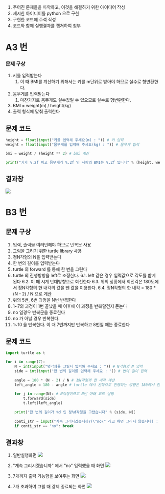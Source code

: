 1. 주어진 문제들을 파악하고, 이것을 해결하기 위한 아이디어 작성
2. 제시한 아이디어를 python 으로 구현
3. 구현한 코드에 주석 작성
4. 코드와 함께 실행결과를 캡쳐하여 첨부

# A3 번

### 문제 구상
1. 키를 입력받는다
	1. 이 때 BMI를 계산하기 위해서는 키를 m단위로 받아야 하므로 실수로 형변환한다.
2. 몸무게를 입력받는다
	1. 마찬가지로 몸무게도 실수값일 수 있으므로 실수로 형변환한다.
3. BMI = weight(m) / height(kg)
4. 출력 형식에 맞춰 출력한다

## 문제 코드
```python
height = float(input("키를 입력해 주세요(m) : ")) # 키 입력
weight = float(input("몸무게를 입력해 주세요(kg) : ")) # 몸무게 입력

bmi = weight / (height ** 2) # bmi 계산

print("키가 %.2f 이고 몸무게가 %.2f 인 사람의 BMI는 %.2f 입니다" % (height, weight, bmi)) # 출력
```

## 결과창 
![](https://i.imgur.com/iLZCCLm.png)


# B3 번

## 문제 구상
1. 입력, 출력을 여러번해야 하므로 반복문 사용
2. 그림을 그리기 위한 turtle library 사용
3. 정N각형의 N을 입력받는다
4. 한 변의 길이를 입력받는다
5. turtle 의 forward 를 통해 한 변을 그린다 
6. turtle 의 진행방향을 left로 조정한다.
	6.1. left 같은 경우 입력값으로 각도를 받게 된다
	6.2. 이 때 시계 반대방향으로 회전한다
	6.3. 위의 상황에서 회전각은 180도에서 정N각형의 한 내각의 값을 뺀 값을 이용한다.
	6.4. 정N각형의 한 내각 = 180 * (N - 2) / N 으로 계산
7. 위의 5번, 6번 과정을 N번 반복한다
8. 1~7의 과정이 1번 끝났을 때 이후에 이 과정을 반복할건지 묻는다
9. no 일경우 반복문을 종료한다
10. no 가 아닐 경우 반복한다.
11. 1~10 을 반복한다. 이 때 7번까지만 반복하고 8번일 때는 종료한다
## 문제 코드
```python
import turtle as t

for i in range(7):
    N = int(input("몇각형을 그릴지 입력해 주세요 : ")) # N각형의 N 입력
    side = int(input("한 변의 길이를 입력해 주세요 : ")) # 변의 길이 입력
    
    angle = 180 * (N - 2) / N # 정N각형의 한 내각 계산
    left_angle = 180 - angle # turtle 에서 왼쪽으로 진행하는 방향은 180에서 한 내각을 뺀 값
    
    for j in range(N): # N각형이므로 N번 아래 코드 실행
        t.forward(side)
        t.left(left_angle)
    
    print("한 변의 길이가 %d 인 정%d각형을 그렸습니다" % (side, N))
    
    conti_str = input("계속 그리시겠습니까?(\"no\" 라고 하면 그리지 않습니다) : ")
    if conti_str == "no": break
```

## 결과창

1. 일반실행화면
![](https://i.imgur.com/9l7E3Wx.png)

2. "계속 그리시겠습니까" 에서 "no" 입력했을 때 화면
![](https://i.imgur.com/lnI04ar.png)

3. 7개까지 출력 가능함을 보여주는 화면
![](https://i.imgur.com/BbA3oPi.png)

4. 7개 초과하여 그릴 때 강제 종료되는 화면
![](https://i.imgur.com/y4qE2A9.png)
